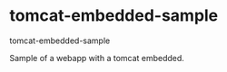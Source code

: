 tomcat-embedded-sample
======================

tomcat-embedded-sample

Sample of a webapp with a tomcat embedded.
